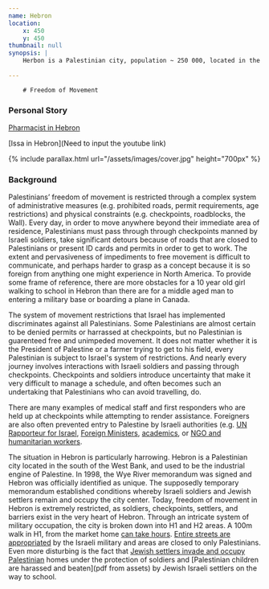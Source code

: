 ```yaml
---
name: Hebron
location:
    x: 450
    y: 450
thumbnail: null
synopsis: |
    Herbon is a Palestinian city, population ~ 250 000, located in the south of the West Bank. For years, decades in fact, it was the industrial engine of the region. The city is home to religiously significant sites including the tombs or sanctuaries of Abraham and Sarah, Isaac and Rebecca, Jacob and Leah. Today, the city exists under difficult circumstances; it is a microcosm of the occupation. Freedom of movement in Hebron is extremely restricted, as soldiers control access through checkpoints and barriers, and settlers occupy the heart of the city. 
 
---
```



        # Freedom of Movement

### Personal Story

[Pharmacist in Hebron](https://www.youtube.com/watch?v=et2muVDhIrY)

[Issa in Hebron](Need to input the youtube link)

{% include parallax.html url="/assets/images/cover.jpg" height="700px" %}

### Background

Palestinians’ freedom of movement is restricted through a complex system of administrative measures (e.g. prohibited roads, permit requirements, age restrictions) and physical constraints (e.g. checkpoints, roadblocks, the Wall). Every day, in order to move anywhere beyond their immediate area of residence, Palestinians must pass through through checkpoints manned by Israeli soldiers, take significant detours because of roads that are closed to Palestinians or present ID cards and permits in order to get to work. The extent and pervasiveness of impediments to free movement is difficult to communicate, and perhaps harder to grasp as a concept because it is so foreign from anything one might experience in North America. To provide some frame of reference, there are more obstacles for a 10 year old girl walking to school in Hebron than there are for a middle aged man to entering a military base or boarding a plane in Canada. 

The system of movement restrictions that Israel has implemented discriminates against all Palestinians. Some Palestinians are almost certain to be denied permits or harrassed at checkpoints, but no Palestinian is guarenteed free and unimpeded movement. It does not matter whether it is the President of Palestine or a farmer trying to get to his field, every Palestinian is subject to Israel's system of restrictions. And nearly every journey involves interactions with Israeli soldiers and passing through checkpoints. Checkpoints and soldiers introduce uncertainty that make it very difficult to manage a schedule, and often becomes such an undertaking that Palestinians who can avoid travelling, do. 

There are many examples of medical staff and first responders who are held up at checkpoints while attempting to render assistance. Foreigners are also often prevented entry to Palestine by Israeli authorities (e.g. [UN Rapporteur for Israel](http://972mag.com/how-to-foil-a-human-rights-probe-keep-the-investigator-out/115600/), [Foreign Ministers](https://www.maannews.com/Content.aspx?id=770681), [academics](http://www.haaretz.com/israel-news/noam-chomsky-denied-entry-into-israel-and-west-bank-1.290701), or [NGO and humanitarian workers](https://electronicintifada.net/content/why-does-israel-feel-threatened-humanitarian-workers/13192). 

The situation in Hebron is particularly harrowing. Hebron is a Palestinian city located in the south of the West Bank, and used to be the industrial engine of Palestine. In 1998, the Wye River memorandum was signed and Hebron was officially identified as unique. The supposedly temporary memorandum established conditions whereby Israeli soldiers and Jewish settlers remain and occupy the city center. Today, freedom of movement in Hebron is extremely restricted, as soldiers, checkpoints, settlers, and barriers exist in the very heart of Hebron. Through an intricate system of military occupation, the city is broken down into H1 and H2 areas. A 100m walk in H1, from the market home [can take hours](9https://www.youtube.com/watch?v=DP4xS_7wLyM). [Entire streets are appropriated](https://www.hebronapartheid.org/index.php?page=map) by the Israeli military and areas are closed to only Palestinians. Even more disturbing is the fact that [Jewish settlers invade and occupy Palestinian](https://palsolidarity.org/2016/02/ongoing-colonization-in-hebron-israeli-forces-prepare-the-illegal-invasion-of-palestinian-houses-by-israeli-settlers/) homes under the protection of soldiers and [Palestinian children are harassed and beaten](pdf from assets) by Jewish Israeli settlers on the way to school. 



